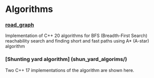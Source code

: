 # Algorithms

### [road_graph](road_graph/)
Implementation of C++ 20 algorithms for BFS (Breadth-First Search) reachability search and finding short and fast paths using A* (A-star) algorithm 

### [Shunting yard algorithm] (shun_yard_algorims/)
Two C++ 17 implementations of the algorithm are shown here.
